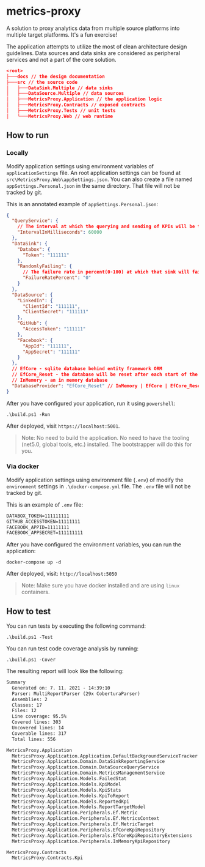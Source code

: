 # metrics-proxy

A solution to proxy analytics data from multiple source platforms into multiple target platforms. It's a fun exercise!

The application attempts to utilize the most of clean architecture design guidelines. Data sources and data sinks are considered as peripheral services and not a part of the core solution.

```json
<root>
├───docs // the design documentation
├───src // the source code
│   ├───DataSink.Multiple // data sinks
│   ├───DataSource.Multiple // data sources
│   ├───MetricsProxy.Application // the application logic
│   ├───MetricsProxy.Contracts // exposed contracts
│   ├───MetricsProxy.Tests // unit tests
│   └───MetricsProxy.Web // web runtime
```

## How to run

### Locally

Modify application settings using environment variables of `applicationSettings` file. An root application settings can be found at `src\MetricsProxy.Web\appSettings.json`. You can also create a file named `appSettings.Personal.json` in the same directory. That file will not be tracked by git.

This is an annotated example of `appSettings.Personal.json`:

```json
{
  "QueryService": {
    // The interval at which the querying and sending of KPIs will be triggered
    "IntervalInMilliseconds": 60000
  },
  "DataSink": {
    "Databox": {
      "Token": "111111"
    },
    "RandomlyFailing": {
      // The failure rate in percent(0-100) at which that sink will fail
      "FailureRatePercent": "0"
    } 
  },
  "DataSource": {
    "LinkedIn": {
      "ClientId": "111111",
      "ClientSecret": "111111"
    },
    "GitHub": {
      "AccessToken": "111111"
    },
    "Facebook": {
      "AppId": "111111",
      "AppSecret": "111111"
    }
  },
  // EfCore - sqlite database behind entity framework ORM
  // EfCore_Reset - the database will be reset after each start of the application
  // InMemory - an in memory database
  "DatabaseProvider": "EfCore_Reset" // InMemory | EfCore | EfCore_Reset
}
```

After you have configured your application, run it using `powershell`:

```pwsh
.\build.ps1 -Run
```

After deployed, visit `https://localhost:5001`.

> Note: No need to build the application. No need to have the tooling (net5.0, global tools, etc.) installed. The bootstrapper will do this for you.

### Via docker

Modify application settings using environment file (`.env`) of modify the `environment` settings in `.\docker-compose.yml` file. The `.env` file will not be tracked by git.

This is an example of `.env` file:

```cmd
DATABOX_TOKEN=111111111
GITHUB_ACCESSTOKEN=11111111
FACEBOOK_APPID=11111111
FACEBOOK_APPSECRET=111111111
```

After you have configured the environment variables, you can run the application:

```pwsh
docker-compose up -d
```

After deployed, visit: `http://localhost:5050`

> Note: Make sure you have docker installed and are using `linux` containers.


## How to test

You can run tests by executing the following command:

```pwsh
.\build.ps1 -Test
```

You can run test code coverage analysis by running:

```pwsh
.\build.ps1 -Cover
```

The resulting report will look like the following:

```txt
Summary
  Generated on: 7. 11. 2021 - 14:39:10
  Parser: MultiReportParser (29x CoberturaParser)
  Assemblies: 2
  Classes: 17
  Files: 12
  Line coverage: 95.5%
  Covered lines: 303
  Uncovered lines: 14
  Coverable lines: 317
  Total lines: 556

MetricsProxy.Application                                                 95.5%
  MetricsProxy.Application.Application.DefaultBackgroundServiceTracker  100.0%
  MetricsProxy.Application.Domain.DataSinkReportingService              100.0%
  MetricsProxy.Application.Domain.DataSourceQueryService                100.0%
  MetricsProxy.Application.Domain.MetricsManagementService               93.6%
  MetricsProxy.Application.Models.FailedStat                            100.0%
  MetricsProxy.Application.Models.KpiModel                              100.0%
  MetricsProxy.Application.Models.KpiStats                              100.0%
  MetricsProxy.Application.Models.KpiToReport                           100.0%
  MetricsProxy.Application.Models.ReportedKpi                           100.0%
  MetricsProxy.Application.Models.ReportTargetModel                     100.0%
  MetricsProxy.Application.Peripherals.Ef.Metric                        100.0%
  MetricsProxy.Application.Peripherals.Ef.MetricsContext                 71.4%
  MetricsProxy.Application.Peripherals.Ef.MetricTarget                   71.4%
  MetricsProxy.Application.Peripherals.EfCoreKpiRepository              100.0%
  MetricsProxy.Application.Peripherals.EfCoreKpiRepositoryExtensions     88.0%
  MetricsProxy.Application.Peripherals.InMemoryKpiRepository            100.0%

MetricsProxy.Contracts                                                  100.0%
  MetricsProxy.Contracts.Kpi                                            100.0%

```